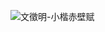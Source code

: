 ![文徵明-小楷赤壁赋](https://img.wtfu.site/.images/_media/home.compress.resize..jpg ':size=100% * 500')

<!-- http://s4m156k8j.hb-bkt.clouddn.com/home.compress.resize..jpg -->
<!-- https://img.wtfu.site/home.compress.resize..jpg -->
<!-- https://vip.helloimg.com/images/2023/11/24/o0EiG9.jpg -->
